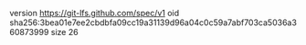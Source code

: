 version https://git-lfs.github.com/spec/v1
oid sha256:3bea01e7ee2cbdbfa09cc19a31139d96a04c0c59a7abf703ca5036a360873999
size 26
